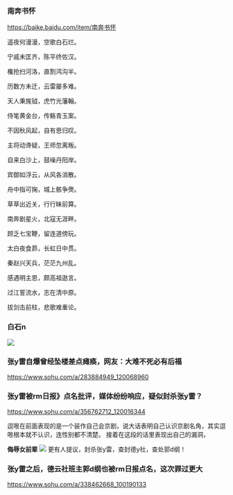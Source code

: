 ### 南奔书怀
https://baike.baidu.com/item/南奔书怀

遥夜何漫漫，空歌白石烂。

宁戚未匡齐，陈平终佐汉。

欃抢扫河洛，直割鸿沟半。

历数方未迁，云雷屡多难。

天人秉旄钺，虎竹光藩翰。

侍笔黄金台，传觞青玉案。

不因秋风起，自有思归叹。

主将动谗疑，王师忽离叛。

自来白沙上，鼓噪丹阳岸。

宾御如浮云，从风各消散。

舟中指可掬，城上骸争爂。

草草出近关，行行昧前算。

南奔剧星火，北寇无涯畔。

顾乏七宝鞭，留连道傍玩。

太白夜食昴，长虹日中贯。

秦赵兴天兵，茫茫九州乱。

感遇明主恩，颇高祖逖言。

过江誓流水，志在清中原。

拔剑击前柱，悲歌难重论。
### 白石n
![](http://d.hiphotos.baidu.com/baike/pic/item/8718367adab44aeded48c7b9b31c8701a18bfb6d.jpg)

### 张y雷自爆曾经坠楼差点瘫痪，网友：大难不死必有后福
https://www.sohu.com/a/283884949_120068960

### 张y雷被rm日报》点名批评，媒体纷纷响应，疑似封杀张y雷？
https://www.sohu.com/a/356762712_120016344

逗哏在前面表现的是一个装作自己会京剧，说大话表明自己认识京剧名角，其实逗哏根本就不认识，连性别都不清楚。
接着在这段的话里表现出自己的漏洞，

**侮辱女前辈**
![](http://5b0988e595225.cdn.sohucs.com/images/20191127/3cabe932629a4522a7490c65cdebe7b0.jpeg)
更有人提议，封杀张y雷，查封德y社，查处郭d纲！

### 张y雷之后，德云社班主郭d纲也被rm日报点名，这次罪过更大
https://www.sohu.com/a/338462668_100190133
